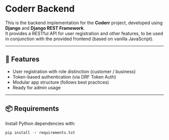 # Coderr Backend

This is the backend implementation for the **Coderr** project, developed using **Django** and **Django REST Framework**.  
It provides a RESTful API for user registration and other features, to be used in conjunction with the provided frontend (based on vanilla JavaScript).

---

## 🚀 Features

- User registration with role distinction (customer / business)
- Token-based authentication (via DRF Token Auth)
- Modular app structure (follows best practices)
- Ready for admin usage

---

## 📦 Requirements

Install Python dependencies with:

```bash
pip install -r requirements.txt
